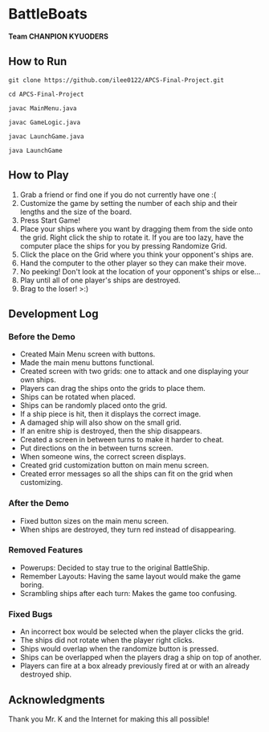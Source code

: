 # BattleBoats
**Team CHANPION KYUODERS**

## How to Run
```
git clone https://github.com/ilee0122/APCS-Final-Project.git
```
```
cd APCS-Final-Project
```
```
javac MainMenu.java
```
```
javac GameLogic.java
```
```
javac LaunchGame.java
```
```
java LaunchGame
```

## How to Play
1. Grab a friend or find one if you do not currently have one :(
2. Customize the game by setting the number of each ship and their lengths and the size of the board.
3. Press Start Game!
4. Place your ships where you want by dragging them from the side onto the grid.  Right click the ship to rotate it.  If you are too lazy, have the computer place the ships for you by pressing Randomize Grid.
5. Click the place on the Grid where you think your opponent's ships are.
6. Hand the computer to the other player so they can make their move.
7. No peeking! Don't look at the location of your opponent's ships or else...
8. Play until all of one player's ships are destroyed.
9. Brag to the loser! >:)

## Development Log
### Before the Demo
- Created Main Menu screen with buttons.
- Made the main menu buttons functional.
- Created screen with two grids: one to attack and one displaying your own ships.
- Players can drag the ships onto the grids to place them.
- Ships can be rotated when placed.
- Ships can be randomly placed onto the grid.
- If a ship piece is hit, then it displays the correct image.
- A damaged ship will also show on the small grid.
- If an enitre ship is destroyed, then the ship disappears.
- Created a screen in between turns to make it harder to cheat.
- Put directions on the in between turns screen.
- When someone wins, the correct screen displays.
- Created grid customization button on main menu screen. 
- Created error messages so all the ships can fit on the grid when customizing. 

### After the Demo
- Fixed button sizes on the main menu screen.
- When ships are destroyed, they turn red instead of disappearing.

### Removed Features
- Powerups: Decided to stay true to the original BattleShip.
- Remember Layouts: Having the same layout would make the game boring.
- Scrambling ships after each turn: Makes the game too confusing.

### Fixed Bugs
- An incorrect box would be selected when the player clicks the grid.
- The ships did not rotate when the player right clicks.
- Ships would overlap when the randomize button is pressed.
- Ships can be overlapped when the players drag a ship on top of another.
- Players can fire at a box already previously fired at or with an already destroyed ship. 

## Acknowledgments 
Thank you Mr. K and the Internet for making this all possible!
 
